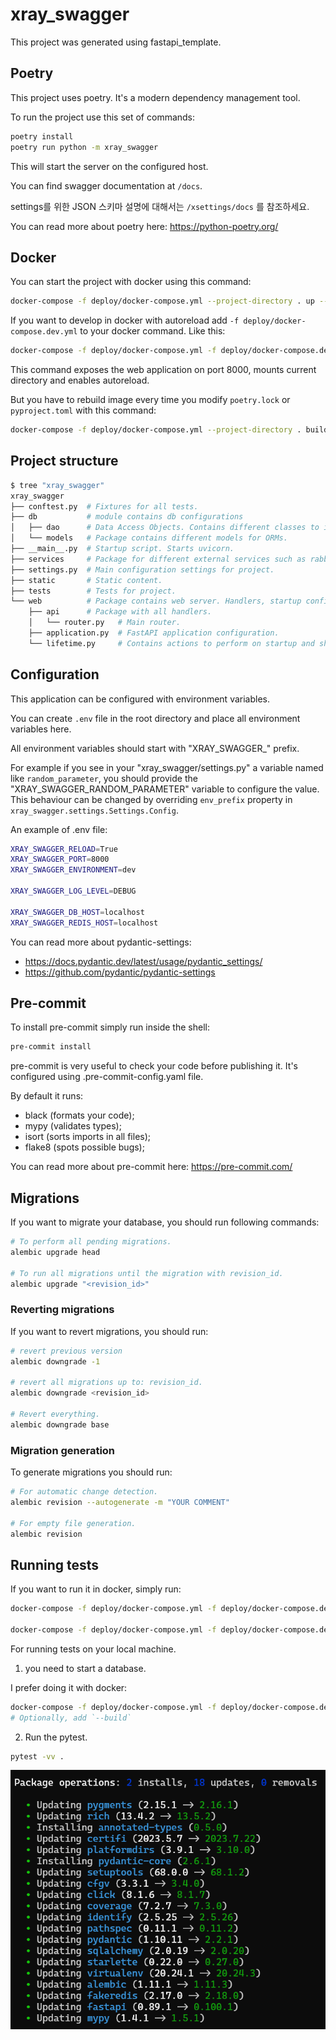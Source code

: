 # xray_swagger

This project was generated using fastapi_template.

## Poetry

This project uses poetry. It's a modern dependency management
tool.

To run the project use this set of commands:

```bash
poetry install
poetry run python -m xray_swagger
```

This will start the server on the configured host.

You can find swagger documentation at `/docs`.

settings를 위한 JSON 스키마 설명에 대해서는 `/xsettings/docs` 를 참조하세요.

You can read more about poetry here: https://python-poetry.org/

## Docker

You can start the project with docker using this command:

```bash
docker-compose -f deploy/docker-compose.yml --project-directory . up --build
```

If you want to develop in docker with autoreload add `-f deploy/docker-compose.dev.yml` to your docker command.
Like this:

```bash
docker-compose -f deploy/docker-compose.yml -f deploy/docker-compose.dev.yml --project-directory . up --build
```

This command exposes the web application on port 8000, mounts current directory and enables autoreload.

But you have to rebuild image every time you modify `poetry.lock` or `pyproject.toml` with this command:

```bash
docker-compose -f deploy/docker-compose.yml --project-directory . build
```

## Project structure

```bash
$ tree "xray_swagger"
xray_swagger
├── conftest.py  # Fixtures for all tests.
├── db           # module contains db configurations
│   ├── dao      # Data Access Objects. Contains different classes to interact with database.
│   └── models   # Package contains different models for ORMs.
├── __main__.py  # Startup script. Starts uvicorn.
├── services     # Package for different external services such as rabbit or redis etc.
├── settings.py  # Main configuration settings for project.
├── static       # Static content.
├── tests        # Tests for project.
└── web          # Package contains web server. Handlers, startup config.
    ├── api      # Package with all handlers.
    │   └── router.py   # Main router.
    ├── application.py  # FastAPI application configuration.
    └── lifetime.py     # Contains actions to perform on startup and shutdown.
```

## Configuration

This application can be configured with environment variables.

You can create `.env` file in the root directory and place all
environment variables here.

All environment variables should start with "XRAY_SWAGGER_" prefix.

For example if you see in your "xray_swagger/settings.py" a variable named like
`random_parameter`, you should provide the "XRAY_SWAGGER_RANDOM_PARAMETER"
variable to configure the value. This behaviour can be changed by overriding `env_prefix` property
in `xray_swagger.settings.Settings.Config`.

An example of .env file:
```bash
XRAY_SWAGGER_RELOAD=True
XRAY_SWAGGER_PORT=8000
XRAY_SWAGGER_ENVIRONMENT=dev

XRAY_SWAGGER_LOG_LEVEL=DEBUG

XRAY_SWAGGER_DB_HOST=localhost
XRAY_SWAGGER_REDIS_HOST=localhost

```

You can read more about pydantic-settings:
* https://docs.pydantic.dev/latest/usage/pydantic_settings/
* https://github.com/pydantic/pydantic-settings

## Pre-commit

To install pre-commit simply run inside the shell:
```bash
pre-commit install
```

pre-commit is very useful to check your code before publishing it.
It's configured using .pre-commit-config.yaml file.

By default it runs:
* black (formats your code);
* mypy (validates types);
* isort (sorts imports in all files);
* flake8 (spots possible bugs);


You can read more about pre-commit here: https://pre-commit.com/

## Migrations

If you want to migrate your database, you should run following commands:
```bash
# To perform all pending migrations.
alembic upgrade head

# To run all migrations until the migration with revision_id.
alembic upgrade "<revision_id>"
```

### Reverting migrations

If you want to revert migrations, you should run:
```bash
# revert previous version
alembic downgrade -1

# revert all migrations up to: revision_id.
alembic downgrade <revision_id>

# Revert everything.
alembic downgrade base
```

### Migration generation

To generate migrations you should run:
```bash
# For automatic change detection.
alembic revision --autogenerate -m "YOUR COMMENT"

# For empty file generation.
alembic revision
```


## Running tests

If you want to run it in docker, simply run:

```bash
docker-compose -f deploy/docker-compose.yml -f deploy/docker-compose.dev.yml --project-directory . run --build --rm api pytest -vv .

docker-compose -f deploy/docker-compose.yml -f deploy/docker-compose.dev.yml --project-directory . down
```

For running tests on your local machine.
1. you need to start a database.

I prefer doing it with docker:

```bash
docker-compose -f deploy/docker-compose.yml -f deploy/docker-compose.dev.yml  --project-directory . up pgadmin -d
# Optionally, add `--build`
```


2. Run the pytest.
```bash
pytest -vv .
```


![Alt text](image.png)
